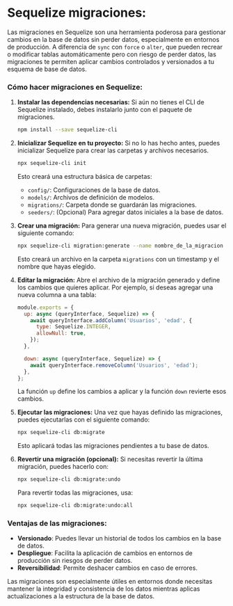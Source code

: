 
# Sequelize migraciones:

Las migraciones en Sequelize son una herramienta poderosa para gestionar cambios en la base de datos sin perder datos, especialmente en entornos de producción. A diferencia de `sync` con `force` o `alter`, que pueden recrear o modificar tablas automáticamente pero con riesgo de perder datos, las migraciones te permiten aplicar cambios controlados y versionados a tu esquema de base de datos.

### Cómo hacer migraciones en Sequelize:

1. **Instalar las dependencias necesarias:**
   Si aún no tienes el CLI de Sequelize instalado, debes instalarlo junto con el paquete de migraciones.

   ```bash
   npm install --save sequelize-cli
   ```

2. **Inicializar Sequelize en tu proyecto:**
   Si no lo has hecho antes, puedes inicializar Sequelize para crear las carpetas y archivos necesarios.

   ```bash
   npx sequelize-cli init
   ```

   Esto creará una estructura básica de carpetas:
   - `config/`: Configuraciones de la base de datos.
   - `models/`: Archivos de definición de modelos.
   - `migrations/`: Carpeta donde se guardarán las migraciones.
   - `seeders/`: (Opcional) Para agregar datos iniciales a la base de datos.

3. **Crear una migración:**
   Para generar una nueva migración, puedes usar el siguiente comando:

   ```bash
   npx sequelize-cli migration:generate --name nombre_de_la_migracion
   ```

   Esto creará un archivo en la carpeta `migrations` con un timestamp y el nombre que hayas elegido.

4. **Editar la migración:**
   Abre el archivo de la migración generado y define los cambios que quieres aplicar. Por ejemplo, si deseas agregar una nueva columna a una tabla:

   ```javascript
   module.exports = {
     up: async (queryInterface, Sequelize) => {
       await queryInterface.addColumn('Usuarios', 'edad', {
         type: Sequelize.INTEGER,
         allowNull: true,
       });
     },

     down: async (queryInterface, Sequelize) => {
       await queryInterface.removeColumn('Usuarios', 'edad');
     },
   };
   ```

   La función `up` define los cambios a aplicar y la función `down` revierte esos cambios.

5. **Ejecutar las migraciones:**
   Una vez que hayas definido las migraciones, puedes ejecutarlas con el siguiente comando:

   ```bash
   npx sequelize-cli db:migrate
   ```

   Esto aplicará todas las migraciones pendientes a tu base de datos.

6. **Revertir una migración (opcional):**
   Si necesitas revertir la última migración, puedes hacerlo con:

   ```bash
   npx sequelize-cli db:migrate:undo
   ```

   Para revertir todas las migraciones, usa:

   ```bash
   npx sequelize-cli db:migrate:undo:all
   ```

### Ventajas de las migraciones:
- **Versionado**: Puedes llevar un historial de todos los cambios en la base de datos.
- **Despliegue**: Facilita la aplicación de cambios en entornos de producción sin riesgos de perder datos.
- **Reversibilidad**: Permite deshacer cambios en caso de errores.

Las migraciones son especialmente útiles en entornos donde necesitas mantener la integridad y consistencia de los datos mientras aplicas actualizaciones a la estructura de la base de datos.